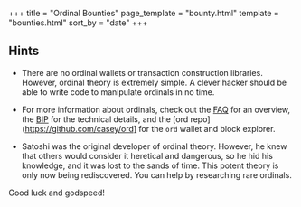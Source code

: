 +++
title = "Ordinal Bounties"
page_template = "bounty.html"
template = "bounties.html"
sort_by = "date"
+++

Hints
-----

- There are no ordinal wallets or transaction construction libraries. However,
  ordinal theory is extremely simple. A clever hacker should be able to write
  code to manipulate ordinals in no time.

- For more information about ordinals, check out the [FAQ](/faq) for an
  overview, the [BIP](https://github.com/casey/ord/blob/master/bip.mediawiki)
  for the technical details, and the [ord repo](https://github.com/casey/ord]
  for the `ord` wallet and block explorer.

- Satoshi was the original developer of ordinal theory. However, he knew that
  others would consider it heretical and dangerous, so he hid his knowledge,
  and it was lost to the sands of time. This potent theory is only now being
  rediscovered. You can help by researching rare ordinals.

Good luck and godspeed!
